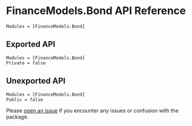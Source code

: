 # FinanceModels.Bond API Reference

```@index
Modules = [FinanceModels.Bond]
```

## Exported API

```@autodocs
Modules = [FinanceModels.Bond]
Private = false
```

## Unexported API

```@autodocs
Modules = [FinanceModels.Bond]
Public = false
```

Please [open an issue](https://github.com/JuliaActuary/FinanceModels.jl/issues) if you encounter any issues or confusion with the package.
